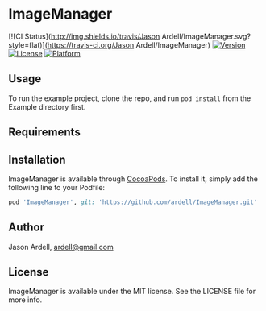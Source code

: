 # ImageManager

[![CI Status](http://img.shields.io/travis/Jason Ardell/ImageManager.svg?style=flat)](https://travis-ci.org/Jason Ardell/ImageManager)
[![Version](https://img.shields.io/cocoapods/v/ImageManager.svg?style=flat)](http://cocoapods.org/pods/ImageManager)
[![License](https://img.shields.io/cocoapods/l/ImageManager.svg?style=flat)](http://cocoapods.org/pods/ImageManager)
[![Platform](https://img.shields.io/cocoapods/p/ImageManager.svg?style=flat)](http://cocoapods.org/pods/ImageManager)

## Usage

To run the example project, clone the repo, and run `pod install` from the Example directory first.

## Requirements

## Installation

ImageManager is available through [CocoaPods](http://cocoapods.org). To install
it, simply add the following line to your Podfile:

```ruby
pod 'ImageManager', git: 'https://github.com/ardell/ImageManager.git'
```

## Author

Jason Ardell, ardell@gmail.com

## License

ImageManager is available under the MIT license. See the LICENSE file for more info.
